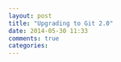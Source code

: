 ```yaml
---
layout: post
title: "Upgrading to Git 2.0"
date: 2014-05-30 11:33
comments: true
categories: 
---
```

